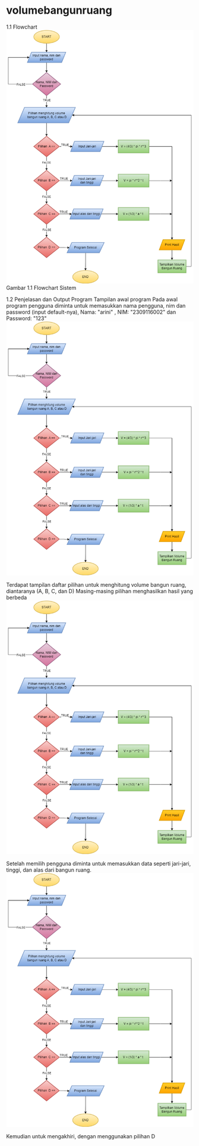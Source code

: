 # volumebangunruang
1.1 Flowchart
![alt text](flowchartposttest.png?raw=true)
Gambar 1.1 Flowchart Sistem

1.2 Penjelasan dan Output Program
Tampilan awal program 
Pada awal program pengguna diminta untuk memasukkan nama pengguna, nim dan password (input default-nya), Nama: "arini" , NIM: "2309116002" dan Password: "123"
![alt text](flowchartposttest.png?raw=true)


Terdapat tampilan daftar pilihan  untuk menghitung volume bangun ruang, diantaranya (A, B, C, dan D)
Masing-masing pilihan menghasilkan hasil yang berbeda
![alt text](flowchartposttest.png?raw=true)

Setelah memilih pengguna diminta untuk memasukkan data seperti jari-jari, tinggi, dan alas dari bangun ruang.
![alt text](flowchartposttest.png?raw=true)

Kemudian untuk mengakhiri, dengan menggunakan pilihan D

